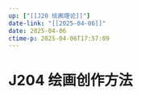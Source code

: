 ```yaml
---
up: ["[[J20 绘画理论]]"]
date-link: "[[2025-04-06]]"
date: 2025-04-06
ctime-p: 2025-04-06T17:57:09
---
```


# J204 绘画创作方法
